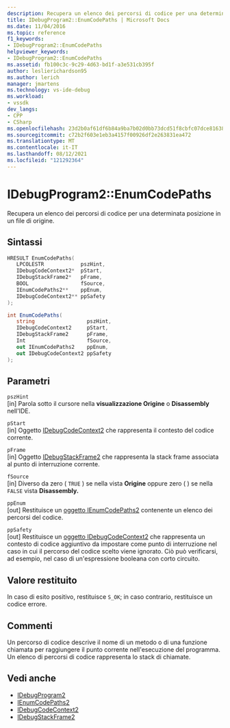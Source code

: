 ```yaml
---
description: Recupera un elenco dei percorsi di codice per una determinata posizione in un file di origine.
title: IDebugProgram2::EnumCodePaths | Microsoft Docs
ms.date: 11/04/2016
ms.topic: reference
f1_keywords:
- IDebugProgram2::EnumCodePaths
helpviewer_keywords:
- IDebugProgram2::EnumCodePaths
ms.assetid: fb100c3c-9c29-4d63-bd1f-a3e531cb395f
author: leslierichardson95
ms.author: lerich
manager: jmartens
ms.technology: vs-ide-debug
ms.workload:
- vssdk
dev_langs:
- CPP
- CSharp
ms.openlocfilehash: 23d2b0af61df6b84a9ba7b02d0bb73dcd51f8cbfc07dce816383d67eda9bf531
ms.sourcegitcommit: c72b2f603e1eb3a4157f00926df2e263831ea472
ms.translationtype: MT
ms.contentlocale: it-IT
ms.lasthandoff: 08/12/2021
ms.locfileid: "121292364"
---
```

# <a name="idebugprogram2enumcodepaths"></a>IDebugProgram2::EnumCodePaths
Recupera un elenco dei percorsi di codice per una determinata posizione in un file di origine.

## <a name="syntax"></a>Sintassi

```cpp
HRESULT EnumCodePaths( 
   LPCOLESTR            pszHint,
   IDebugCodeContext2*  pStart,
   IDebugStackFrame2*   pFrame,
   BOOL                 fSource,
   IEnumCodePaths2**    ppEnum,
   IDebugCodeContext2** ppSafety
);
```

```csharp
int EnumCodePaths( 
   string                 pszHint,
   IDebugCodeContext2     pStart,
   IDebugStackFrame2      pFrame,
   Int                    fSource,
   out IEnumCodePaths2    ppEnum,
   out IDebugCodeContext2 ppSafety
);
```

## <a name="parameters"></a>Parametri
`pszHint`\
[in] Parola sotto il cursore nella **visualizzazione Origine** o **Disassembly** nell'IDE.

`pStart`\
[in] Oggetto [IDebugCodeContext2](../../../extensibility/debugger/reference/idebugcodecontext2.md) che rappresenta il contesto del codice corrente.

`pFrame`\
[in] Oggetto [IDebugStackFrame2](../../../extensibility/debugger/reference/idebugstackframe2.md) che rappresenta la stack frame associata al punto di interruzione corrente.

`fSource`\
[in] Diverso da zero ( `TRUE` ) se nella vista **Origine** oppure zero ( ) se nella `FALSE` vista **Disassembly.**

`ppEnum`\
[out] Restituisce un [oggetto IEnumCodePaths2](../../../extensibility/debugger/reference/ienumcodepaths2.md) contenente un elenco dei percorsi del codice.

`ppSafety`\
[out] Restituisce un [oggetto IDebugCodeContext2](../../../extensibility/debugger/reference/idebugcodecontext2.md) che rappresenta un contesto di codice aggiuntivo da impostare come punto di interruzione nel caso in cui il percorso del codice scelto viene ignorato. Ciò può verificarsi, ad esempio, nel caso di un'espressione booleana con corto circuito.

## <a name="return-value"></a>Valore restituito
 In caso di esito positivo, restituisce `S_OK`; in caso contrario, restituisce un codice errore.

## <a name="remarks"></a>Commenti
 Un percorso di codice descrive il nome di un metodo o di una funzione chiamata per raggiungere il punto corrente nell'esecuzione del programma. Un elenco di percorsi di codice rappresenta lo stack di chiamate.

## <a name="see-also"></a>Vedi anche
- [IDebugProgram2](../../../extensibility/debugger/reference/idebugprogram2.md)
- [IEnumCodePaths2](../../../extensibility/debugger/reference/ienumcodepaths2.md)
- [IDebugCodeContext2](../../../extensibility/debugger/reference/idebugcodecontext2.md)
- [IDebugStackFrame2](../../../extensibility/debugger/reference/idebugstackframe2.md)
